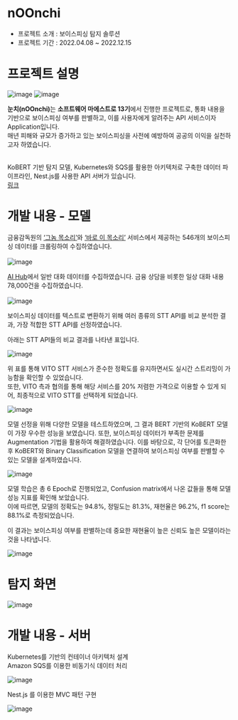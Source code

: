 # nOOnchi
- 프로젝트 소개 : 보이스피싱 탐지 솔루션
- 프로젝트 기간 : 2022.04.08 ~ 2022.12.15 


# 프로젝트 설명

![image](https://github.com/pmy02/nOOnchi/assets/62882579/d35d8313-555f-4e9e-9efc-f82e809e5a45)
![image](https://github.com/pmy02/nOOnchi/assets/62882579/7f5917b1-d259-4feb-a4b6-ee4bf9e618b7)

<strong>눈치(nOOnchi)</strong>는 <strong>소프트웨어 마에스트로 13기</strong>에서 진행한 프로젝트로, 통화 내용을 기반으로 보이스피싱 여부를 판별하고, 이를 사용자에게 알려주는 API 서비스이자 Application입니다. <br>
매년 피해와 규모가 증가하고 있는 보이스피싱을 사전에 예방하여 공공의 이익을 실천하고자 하였습니다. <br><br>
 
KoBERT 기반 탐지 모델, Kubernetes와 SQS를 활용한 아키텍처로 구축한 데이터 파이프라인, Nest.js를 사용한 API 서버가 있습니다. <br>
[링크](https://github.com/SWMTeamCuriosity)


# 개발 내용 - 모델

금융감독원의 [‘그놈 목소리’](https://www.fss.or.kr/fss/bbs/B0000206/list.do?menuNo=200690)와 [‘바로 이 목소리’](https://www.fss.or.kr/fss/bbs/B0000203/list.do?menuNo=200686) 서비스에서 제공하는 546개의 보이스피싱 데이터를 크롤링하여 수집하였습니다. <br><br>
![image](https://github.com/pmy02/nOOnchi/assets/62882579/9d4da9b7-8ed4-4150-beef-aaad69b1fbff) <br>

[AI Hub](https://aihub.or.kr/aihubdata/data/view.do?currMenu=116&topMenu=100&aihubDataSe=ty&dataSetSn=123)에서 일반 대화 데이터를 수집하였습니다. 금융 상담을 비롯한 일상 대화 내용 78,000건을 수집하였습니다. <br><br>
![image](https://github.com/pmy02/nOOnchi/assets/62882579/caba59e1-75ab-47b1-adff-e99f14092d41) <br>

보이스피싱 데이터를 텍스트로 변환하기 위해 여러 종류의 STT API를 비교 분석한 결과, 가장 적합한 STT API를 선정하였습니다. <br> 

아래는 STT API들의 비교 결과를 나타낸 표입니다. <br>

![image](https://github.com/pmy02/nOOnchi/assets/62882579/99aa342e-8fde-4957-8781-74526f2ac66c)

위 표를 통해 VITO STT 서비스가 준수한 정확도를 유지하면서도 실시간 스트리밍이 가능함을 확인할 수 있었습니다. <br>
또한, VITO 측과 협의를 통해 해당 서비스를 20% 저렴한 가격으로 이용할 수 있게 되어, 최종적으로 VITO STT를 선택하게 되었습니다. <br>

![image](https://github.com/pmy02/nOOnchi/assets/62882579/573db6a6-ec65-464a-a196-5de3d8bf506b)

모델 선정을 위해 다양한 모델을 테스트하였으며, 그 결과 BERT 기반의 KoBERT 모델이 가장 우수한 성능을 보였습니다. 또한, 보이스피싱 데이터가 부족한 문제를 Augmentation 기법을 활용하여 해결하였습니다. 
이를 바탕으로, 각 단어를 토큰화한 후 KoBERT와 Binary Classification 모델을 연결하여 보이스피싱 여부를 판별할 수 있는 모델을 설계하였습니다.

![image](https://github.com/pmy02/nOOnchi/assets/62882579/df63ff97-ad6d-47ea-9001-c321c034a988)

모델 학습은 총 6 Epoch로 진행되었고, Confusion matrix에서 나온 값들을 통해 모델 성능 지표를 확인해 보았습니다. <br>
이에 따르면, 모델의 정확도는 94.8%, 정밀도는 81.3%, 재현율은 96.2%, f1 score는 88.1%로 측정되었습니다.

이 결과는 보이스피싱 여부를 판별하는데 중요한 재현율이 높은 신뢰도 높은 모델이라는 것을 나타냅니다.

![image](https://github.com/pmy02/nOOnchi/assets/62882579/ef0394b9-4728-46cd-bbd4-0fcff9052583)


# 탐지 화면

![image](https://github.com/pmy02/nOOnchi/assets/62882579/331c45e7-7dd2-4c9b-9430-1fdbad4998ec)


# 개발 내용 - 서버

Kubernetes를 기반의 컨테이너 아키텍처 설계 <br>
Amazon SQS를 이용한 비동기식 데이터 처리

![image](https://github.com/pmy02/nOOnchi/assets/62882579/0dcd6f34-139b-4eed-a452-bead5ba00d7e)

Nest.js 를 이용한 MVC 패턴 구현

![image](https://github.com/pmy02/nOOnchi/assets/62882579/d4abd062-f76a-444e-a3bd-52d53d04d7cf)
